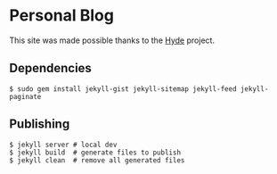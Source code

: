# Personal Blog
This site was made possible thanks to the [Hyde](https://github.com/poole/poole) project.

## Dependencies
```
$ sudo gem install jekyll-gist jekyll-sitemap jekyll-feed jekyll-paginate
```

## Publishing
```
$ jekyll server # local dev
$ jekyll build  # generate files to publish
$ jekyll clean  # remove all generated files
```